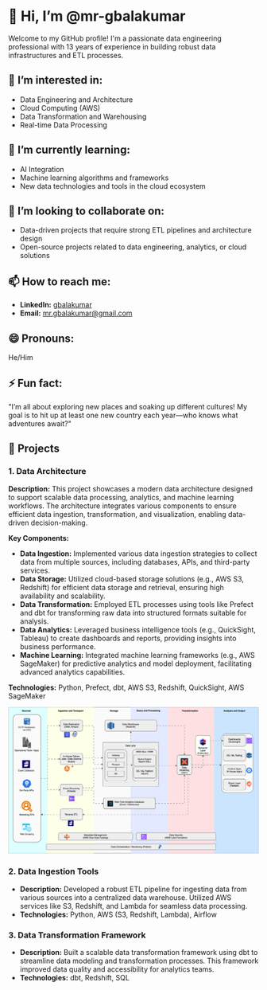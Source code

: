 # 👋 Hi, I’m @mr-gbalakumar

Welcome to my GitHub profile! I'm a passionate data engineering professional with 13 years of experience in building robust data infrastructures and ETL processes. 

## 👀 I’m interested in:
- Data Engineering and Architecture
- Cloud Computing (AWS)
- Data Transformation and Warehousing
- Real-time Data Processing

## 🌱 I’m currently learning:
- AI Integration
- Machine learning algorithms and frameworks
- New data technologies and tools in the cloud ecosystem

## 💞️ I’m looking to collaborate on:
- Data-driven projects that require strong ETL pipelines and architecture design
- Open-source projects related to data engineering, analytics, or cloud solutions

## 📫 How to reach me:
- **LinkedIn:** [gbalakumar](https://www.linkedin.com/in/gbalakumar)
- **Email:** mr.gbalakumar@gmail.com

## 😄 Pronouns:
He/Him

## ⚡ Fun fact:
"I’m all about exploring new places and soaking up different cultures! My goal is to hit up at least one new country each year—who knows what adventures await?"

## 💼 Projects

### 1. **Data Architecture**

  **Description:** This project showcases a modern data architecture designed to support scalable data processing, analytics, and machine learning workflows. The architecture integrates various components to ensure efficient data ingestion, transformation, and visualization, enabling data-driven decision-making.
  
  **Key Components:**
  - **Data Ingestion:** Implemented various data ingestion strategies to collect data from multiple sources, including databases, APIs, and third-party services.
  - **Data Storage:** Utilized cloud-based storage solutions (e.g., AWS S3, Redshift) for efficient data storage and retrieval, ensuring high availability and scalability.
  - **Data Transformation:** Employed ETL processes using tools like Prefect and dbt for transforming raw data into structured formats suitable for analysis.
  - **Data Analytics:** Leveraged business intelligence tools (e.g., QuickSight, Tableau) to create dashboards and reports, providing insights into business performance.
  - **Machine Learning:** Integrated machine learning frameworks (e.g., AWS SageMaker) for predictive analytics and model deployment, facilitating advanced analytics capabilities.
  
  **Technologies:** Python, Prefect, dbt, AWS S3, Redshift, QuickSight, AWS SageMaker

  ![Data Architecture Diagram](./data_architecture.drawio.svg)
  

### 2. **Data Ingestion Tools**
   - **Description:** Developed a robust ETL pipeline for ingesting data from various sources into a centralized data warehouse. Utilized AWS services like S3, Redshift, and Lambda for seamless data processing.
   - **Technologies:** Python, AWS (S3, Redshift, Lambda), Airflow

### 3. **Data Transformation Framework**
   - **Description:** Built a scalable data transformation framework using dbt to streamline data modeling and transformation processes. This framework improved data quality and accessibility for analytics teams.
   - **Technologies:** dbt, Redshift, SQL


<!---
mr-gbalakumar/mr-gbalakumar is a ✨ special ✨ repository because its `README.md` (this file) appears on your GitHub profile.
You can click the Preview link to take a look at your changes.
--->
